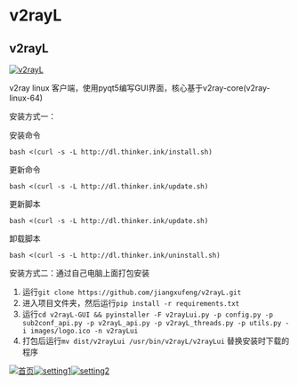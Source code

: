 # v2rayL

## v2rayL

[![v2rayL](https://camo.githubusercontent.com/3c633e857f889d6235b22f9cf9d16c29df93a19e/687474703a2f2f636c6f75642e7468696e6b65722e696e6b2f696d616765732f38353736333364333936643966383963633630366330363636313934663435662e706e67)](https://camo.githubusercontent.com/3c633e857f889d6235b22f9cf9d16c29df93a19e/687474703a2f2f636c6f75642e7468696e6b65722e696e6b2f696d616765732f38353736333364333936643966383963633630366330363636313934663435662e706e67)

v2ray linux 客户端，使用pyqt5编写GUI界面，核心基于v2ray-core\(v2ray-linux-64\)

安装方式一：

安装命令

```text
bash <(curl -s -L http://dl.thinker.ink/install.sh)
```

更新命令

```text
bash <(curl -s -L http://dl.thinker.ink/update.sh)
```

更新脚本

```text
bash <(curl -s -L http://dl.thinker.ink/update.sh)
```

卸载脚本

```text
bash <(curl -s -L http://dl.thinker.ink/uninstall.sh)

```

安装方式二：通过自己电脑上面打包安装

1. 运行`git clone https://github.com/jiangxufeng/v2rayL.git`
2. 进入项目文件夹，然后运行`pip install -r requirements.txt`
3. 运行`cd v2rayL-GUI && pyinstaller -F v2rayLui.py -p config.py -p sub2conf_api.py -p v2rayL_api.py -p v2rayL_threads.py -p utils.py -i images/logo.ico -n v2rayLui`
4. 打包后运行`mv dist/v2rayLui /usr/bin/v2rayL/v2rayLui` 替换安装时下载的程序

[![&#x9996;&#x9875;](https://camo.githubusercontent.com/893448dd7e28138f63885c5516de746a9e24c72c/687474703a2f2f636c6f75642e7468696e6b65722e696e6b2f646f776e6c6f61642f61303433613038383630663233396638643063626562326463326135623664352e706e67)](https://camo.githubusercontent.com/893448dd7e28138f63885c5516de746a9e24c72c/687474703a2f2f636c6f75642e7468696e6b65722e696e6b2f646f776e6c6f61642f61303433613038383630663233396638643063626562326463326135623664352e706e67)[![setting1](https://camo.githubusercontent.com/0adff5fe344edfb0ec3004e1002c113b15c00085/687474703a2f2f636c6f75642e7468696e6b65722e696e6b2f696d616765732f36313763653636306363346132613232626432373564373364306437633631362e706e67)](https://camo.githubusercontent.com/0adff5fe344edfb0ec3004e1002c113b15c00085/687474703a2f2f636c6f75642e7468696e6b65722e696e6b2f696d616765732f36313763653636306363346132613232626432373564373364306437633631362e706e67)[![setting2](https://camo.githubusercontent.com/3a633dd7dd4bd8cc185a648fa9695a0e7c2e7409/687474703a2f2f636c6f75642e7468696e6b65722e696e6b2f696d616765732f38383335353236373635643437393134333837396330386665316563623861342e706e67)](https://camo.githubusercontent.com/3a633dd7dd4bd8cc185a648fa9695a0e7c2e7409/687474703a2f2f636c6f75642e7468696e6b65722e696e6b2f696d616765732f38383335353236373635643437393134333837396330386665316563623861342e706e67)

